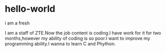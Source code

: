 # hello-world
i am a fresh

I am a staff of ZTE.Now the job content is coding.I have work for it for two months,however my ability of coding is so poor.I want to improve my programming ability.I wanna to learn C and Phython.
